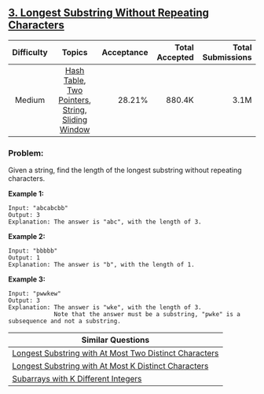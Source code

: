 ## [3. Longest Substring Without Repeating Characters](https://leetcode.com/problems/longest-substring-without-repeating-characters/)

| Difficulty | Topics | Acceptance | Total Accepted | Total Submissions |
| :-: | :-: | --: | --: | --: |
| Medium | [Hash Table](https://leetcode.com/tag/hash-table/), [Two Pointers](https://leetcode.com/tag/two-pointers/), [String](https://leetcode.com/tag/string/), [Sliding Window](https://leetcode.com/tag/sliding-window/) | 28.21% | 880.4K | 3.1M |

### Problem:

Given a string, find the length of the longest substring without repeating characters.

**Example 1:**

```
Input: "abcabcbb"
Output: 3 
Explanation: The answer is "abc", with the length of 3.
```

**Example 2:**

```
Input: "bbbbb"
Output: 1
Explanation: The answer is "b", with the length of 1.
```

**Example 3:**

```
Input: "pwwkew"
Output: 3
Explanation: The answer is "wke", with the length of 3. 
             Note that the answer must be a substring, "pwke" is a subsequence and not a substring.
```

| Similar Questions |
| --- |
| [Longest Substring with At Most Two Distinct Characters](https://leetcode.com/problems/longest-substring-with-at-most-two-distinct-characters/) |
| [Longest Substring with At Most K Distinct Characters](https://leetcode.com/problems/longest-substring-with-at-most-k-distinct-characters/) |
| [Subarrays with K Different Integers](https://leetcode.com/problems/subarrays-with-k-different-integers/) |
